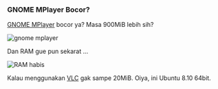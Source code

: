 ### GNOME MPlayer Bocor?

[GNOME MPlayer](http://en.wikipedia.org/wiki/Gnome_MPlayer) bocor ya? Masa 900MiB lebih sih?

![gnome mplayer](http://kriwil.com/images/20.png)

Dan RAM gue pun sekarat ...

![RAM habis](http://kriwil.com/images/21.png)

Kalau menggunakan [VLC](http://www.videolan.org/vlc/) gak sampe 20MiB. Oiya, ini Ubuntu 8.10 64bit.

<!-- {"time": "2008-12-18 22:24:32", "title": "GNOME MPlayer Bocor?"} -->

